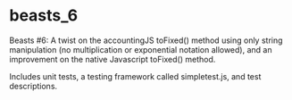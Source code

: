 # beasts_6
Beasts #6: A twist on the accountingJS toFixed() method using only string manipulation (no multiplication or exponential notation allowed), and an improvement on the native Javascript toFixed() method.

Includes unit tests, a testing framework called simpletest.js, and test descriptions.
